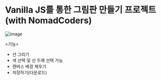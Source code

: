 # Vanilla JS를 통한 그림판 만들기 프로젝트 (with NomadCoders)

![image](https://user-images.githubusercontent.com/30149272/108671614-136b3e80-7524-11eb-996c-36a4acd357c4.png)

<기능>
- 선 그리기 
- 색 선택 및 선 두께 선택 가능
- 캔버스 배경 채우기
- 저장하기(다운로드)
